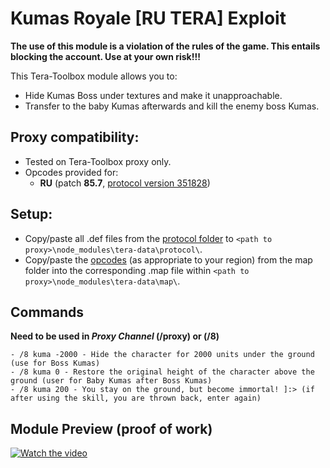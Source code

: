 # Kumas Royale [RU TERA] Exploit

**The use of this module is a violation of the rules of the game. This entails blocking the account. Use at your own risk!!!**

This Tera-Toolbox module allows you to:
- Hide Kumas Boss under textures and make it unapproachable.
- Transfer to the baby Kumas afterwards and kill the enemy boss Kumas.

## Proxy compatibility:
- Tested on Tera-Toolbox proxy only.
- Opcodes provided for:
  - **RU** (patch **85.7**, [protocol version 351828](https://github.com/PinguinRei/Kumas-Royale-RU-TERA/blob/master/opcodes/protocol.351828.map))
  
## Setup:
- Copy/paste all .def files from the [protocol folder](https://github.com/PinguinRei/Kumas-Royale-RU-TERA/tree/master/defs) to `<path to proxy>\node_modules\tera-data\protocol\`.
- Copy/paste the [opcodes](https://github.com/PinguinRei/Kumas-Royale-RU-TERA/tree/master/opcodes) (as appropriate to your region) from the map folder into the corresponding .map file within `<path to proxy>\node_modules\tera-data\map\`.

## Commands
**Need to be used in _Proxy Channel_ (/proxy) or (/8)**
```
- /8 kuma -2000 - Hide the character for 2000 units under the ground (use for Boss Kumas)
- /8 kuma 0 - Restore the original height of the character above the ground (user for Baby Kumas after Boss Kumas)
- /8 kuma 200 - You stay on the ground, but become immortal! ]:> (if after using the skill, you are thrown back, enter again)
```
## Module Preview (proof of work)

[![Watch the video](https://img.youtube.com/vi/qvJh9tatggc/maxresdefault.jpg)](https://youtu.be/qvJh9tatggc)
